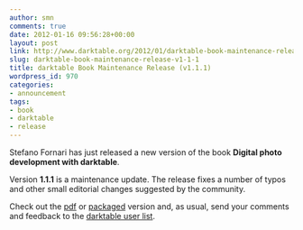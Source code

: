 ```yaml
---
author: smn
comments: true
date: 2012-01-16 09:56:28+00:00
layout: post
link: http://www.darktable.org/2012/01/darktable-book-maintenance-release-v1-1-1/
slug: darktable-book-maintenance-release-v1-1-1
title: darktable Book Maintenance Release (v1.1.1)
wordpress_id: 970
categories:
- announcement
tags:
- book
- darktable
- release
---
```


Stefano Fornari has just released a new version of the book **Digital photo development with darktable**. 

Version **1.1.1** is a maintenance update. The release fixes a number of typos and other small editorial changes suggested by the community.

Check out the [pdf](http://sourceforge.net/projects/darktable/files/darktable/book/1.1.1/darktable-1.1.1.pdf/download) or [packaged](http://sourceforge.net/projects/darktable/files/darktable/book/1.1.1/darktable-book-1.1.1.zip/download) version and, as usual, send your comments and feedback to the [darktable user list](https://lists.sourceforge.net/lists/listinfo/darktable-users).
